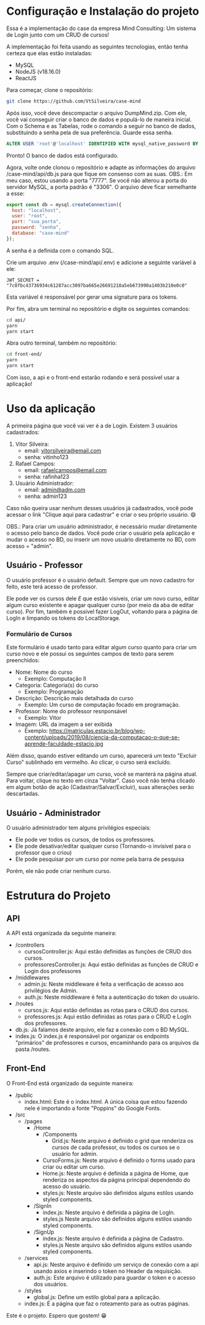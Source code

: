 # Configuração e Instalação do projeto

Essa é a implementação do case da empresa Mind Consulting: Um sistema de Login junto com um CRUD de cursos!

A implementação foi feita usando as seguintes tecnologias, então tenha certeza que elas estão instaladas:

- MySQL
- NodeJS (v18.16.0)
- ReactJS
  
Para começar, clone o repositório:

```bash
git clone https://github.com/VtSilveira/case-mind
```

Após isso, você deve descompactar o arquivo DumpMind.zip. Com ele, você vai conseguir criar o banco de dados e populá-lo de maneira inicial.
Com o Schema e as Tabelas, rode o comando a seguir no banco de dados, substituindo a senha pela de sua preferência. Guarde essa senha.

``` sql
ALTER USER 'root'@'localhost' IDENTIFIED WITH mysql_native_password BY "senha";
```

Pronto! O banco de dados está configurado.

Agora, volte onde clonou o repositório e adapte as informações do arquivo /case-mind/api/db.js para que fique em consenso com as suas.
OBS.: Em meu caso, estou usando a porta "7777". Se você não alterou a porta do servidor MySQL, a porta padrão é "3306".
O arquivo deve ficar semelhante a esse:

```js
export const db = mysql.createConnection({
  host: "localhost",
  user: "root",
  port: "sua_porta",
  password: "senha",
  database: "case-mind"
});
```

A senha é a definida com o comando SQL.

Crie um arquivo .env (/case-mind/api/.env) e adicione a seguinte variável à ele:

```.env
JWT_SECRET = "7c0fbc43736934c61287acc3097ba665e26691218a5eb673990a1403b210e0c0"
```

Esta variável é responsável por gerar uma signature para os tokens.

Por fim, abra um terminal no repositório e digite os seguintes comandos:

```bash
cd api/
yarn
yarn start
```

Abra outro terminal, também no repositório:

```bash
cd front-end/
yarn
yarn start
```

Com isso, a api e o front-end estarão rodando e será possível usar a aplicação!

# Uso da aplicação

A primeira página que você vai ver é a de Login. Existem 3 usuários cadastrados:

1) Vitor Silveira:
    - email: vitorsilveira@email.com
    - senha: vitinho123
2) Rafael Campos:
    - email: rafaelcampos@email.com
    - senha: rafinha123
3) Usuário Administrador:
    - email: admin@adm.com
    - senha: admin123

Caso não queira usar nenhum desses usuários já cadastrados, você pode acessar o link "Clique aqui para cadastrar" e criar o seu próprio usuário. 😄

OBS.: Para criar um usuário administrador, é necessário mudar diretamente o acesso pelo banco de dados. Você pode criar o usuário pela aplicação e mudar o acesso no BD, ou inserir um novo usuário diretamente no BD, com acesso = "admin".

## Usuário - Professor

O usuário professor é o usuário default. Sempre que um novo cadastro for feito, este terá acesso de professor.

Ele pode ver os cursos dele *E* que estão visiveis, criar um novo curso, editar algum curso existente e apagar qualquer curso (por meio da aba de editar curso). Por fim, também é possível fazer LogOut, voltando para a página de LogIn e limpando os tokens do LocalStorage. 

### Formulário de Cursos

Este formulário é usado tanto para editar algum curso quanto para criar um curso novo e ele possui os seguintes campos de texto para serem preenchidos: 

- Nome: Nome do curso
  - Exemplo: Computação II
- Categoria: Categoria(s) do curso
  - Exemplo: Programação 
- Descrição: Descrição mais detalhada do curso
  - Exemplo: Um curso de computação focado em programação.  
- Professor: Nome do professor resnponsável
  - Exemplo: Vitor
- Imagem: URL da imagem a ser exibida
  - Exemplo: https://matriculas.estacio.br/blog/wp-content/uploads/2019/08/ciencia-da-computacao-o-que-se-aprende-faculdade-estacio.jpg

Além disso, quando estiver editando um curso, aparecerá um texto "Excluir Curso" sublinhado em vermelho. Ao clicar, o curso será excluído.

Sempre que criar/editar/apagar um curso, você se manterá na página atual. Para voltar, clique no texto em cinza "Voltar". Caso você não tenha clicado em algum botão de ação (Cadastrar/Salvar/Excluir), suas alterações serão descartadas.

## Usuário - Administrador

O usuário administrador tem alguns privilégios especiais:

- Ele pode ver todos os cursos, de todos os professores.
- Ele pode desativar/editar qualquer curso (Tornando-o invisível para o professor que o criou)
- Ele pode pesquisar por um curso por nome pela barra de pesquisa

Porém, ele não pode criar nenhum curso.

# Estrutura do Projeto
## API

A API está organizada da seguinte maneira:
- /controllers
  - cursosController.js: Aqui estão definidas as funções de CRUD dos cursos.
  - professoresController.js: Aqui estão definidas as funções de CRUD e Login dos professores
- /middlewares
  - admin.js: Neste middleware é feita a verificação de acesso aos privilégios de Admin.
  - auth.js: Neste middleware é feita a autenticação do token do usuário.
- /routes
  - cursos.js: Aqui estão definidas as rotas para o CRUD dos cursos.
  - professores.js: Aqui estão definidas as rotas para o CRUD e LogIn dos professores.
- db.js: Já falamos deste arquivo, ele faz a conexão com o BD MySQL.
- index.js: O index.js é responsável por organizar os endpoints "primários" de professores e cursos, encaminhando para os arquivos da pasta /routes.

## Front-End

O Front-End está organizado da seguinte maneira:
- /public
  - index.html: Este é o index.html. A única coisa que estou fazendo nele é importando a fonte "Poppins" do Google Fonts.
- /src
  - /pages
    - /Home
      - /Components
        - Grid.js: Neste arquivo é definido o grid que renderiza os cursos de cada professor, ou todos os cursos se o usuário for admin.
      - CursoForms.js: Neste arquivo é definido o forms usado para criar ou editar um curso.
      - Home.js: Neste arquivo é definida a página de Home, que renderiza os aspectos da página principal dependendo do acesso do usuário.
      - styles.js: Neste arquivo são definidos alguns estilos usando styled components.
    - /SignIn
      - index.js: Neste arquivo é definida a página de LogIn.
      - styles.js Neste arquivo são definidos alguns estilos usando styled components.
    - /SignUp
      - index.js: Neste arquivo é definida a página de Cadastro.
      - styles.js Neste arquivo são definidos alguns estilos usando styled components.
  - /services
    - api.js: Neste arquivo é definido um serviço de conexão com a api usando axios e inserindo o token no Header da requisição.
    - auth.js: Este arquivo é utilizado para guardar o token e o acesso dos usuários.
  - /styles
    - global.js: Define um estilo global para a aplicação.
  - index.js: É a página que faz o roteamento para as outras páginas.
 
Este é o projeto. Espero que gostem! 😁
